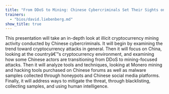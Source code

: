 ```yaml
---
title: "From DDoS to Mining: Chinese Cybercriminals Set Their Sights on Monero"
trainers:
  - "bios/david.liebenberg.md"
show_title: true
---
```

This presentation will take an in-depth look at illicit cryptocurrency mining activity conducted by Chinese cybercriminals. It will begin by examining the trend toward cryptocurrency attacks in general. Then it will focus on China, looking at the countryâ&euro;&trade;s cryptocurrency environment, and examining how some Chinese actors are transitioning from DDoS to mining-focused attacks. Then it will analyze tools and techniques, looking at Monero mining and hacking tools purchased on Chinese forums as well as malware samples collected through honeypots and Chinese social media platforms. Finally, it will address ways to mitigate the threat, through blacklisting, collecting samples, and using human intelligence.